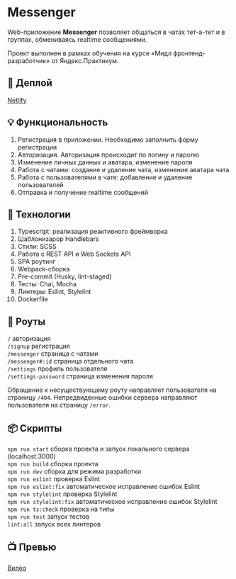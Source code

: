 # Messenger

Web-приложение **Messenger** позволяет общаться в чатах тет-а-тет и в группах, обмениваясь realtime сообщениями.

Проект выполнен в рамках обучения на курсе &laquo;Мидл фронтенд-разработчик&raquo; от Яндекс.Практикум.

## 🚀 Деплой

[Netlify](https://ff1892-messenger.netlify.app/)

## 💡 Функциональность

1. Регистрация в приложении. Необходимо заполнить форму регистрации
2. Авторизация. Авторизация происходит по логину и паролю
3. Изменение личных данных и аватара, изменение пароля
4. Работа с чатами: создание и удаление чата, изменение аватара чата
5. Работа с пользователями в чате: добавление и удаление пользователей
6. Отправка и получение realtime сообщений

## 🔧 Технологии

1. Typescript: реализация реактивного фреймворка
2. Шаблонизарор Handlebars
3. Стили: SCSS
4. Работа с REST API и Web Sockets API
5. SPA роутинг
6. Webpack-сборка
7. Pre-commit (Husky, lint-staged)
8. Тесты: Chai, Mocha
9. Линтеры: Eslint, Stylelint
10. Dockerfile

## 🚗 Роуты

`/` авторизация  
`/signup` регистрация  
`/messenger` страница с чатами  
`/messenger#:id` страница отдельного чата  
`/settings` профиль пользователя  
`/settings-password` страница изменения пароля  

Обращение к несуществующему роуту направляет пользователя на страницу `/404`.
Непредвиденные ошибки сервера направляют пользователя на страницу `/error`.


## 📦 Скрипты

`npm run start` сборка проекта и запуск локального сервера (localhost:3000)  
`npm run build` сборка проекта  
`npm run dev` сборка для режима разработки  
`npm run eslint` проверка Eslint  
`npm run eslint:fix` автоматическое исправление ошибок Eslint  
`npm run stylelint` проверка Stylelint  
`npm run stylelint:fix` автоматическое исправление ошибок Stylelint  
`npm run ts:check` проверка на типы  
`npm run test` запуск тестов  
`lint:all` запуск всех линтеров  

## 📺 Превью

[Видео](https://i.imgur.com/WY7B0PM.mp4)
